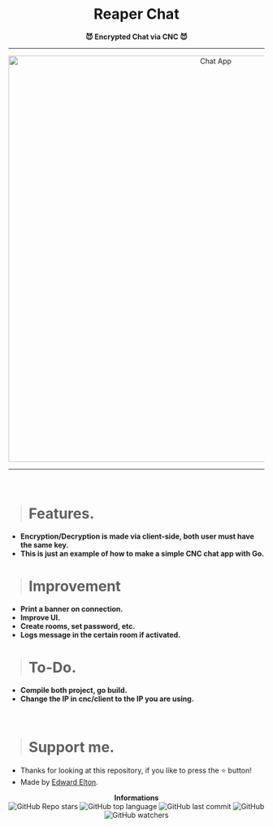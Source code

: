 <h1 align="center">Reaper Chat</h1>

<p align='center'>
    <b>😈 Encrypted Chat via CNC 😈</b>
</p>

----

<p align="center">
      <img src="https://cdn.discordapp.com/attachments/1065385280393203892/1070107230327812107/image.png" alt="Chat App" width="800">
</p>

---

<br/>

> # Features.

* **Encryption/Decryption is made via client-side, both user must have the same key.**
* **This is just an example of how to make a simple CNC chat app with Go.**

> # Improvement

* **Print a banner on connection.**
* **Improve UI.**
* **Create rooms, set password, etc.**
* **Logs message in the certain room if activated.**

> # To-Do.

* **Compile both project, go build.**
* **Change the IP in cnc/client to the IP you are using.**

<br/>

> # Support me.

* Thanks for looking at this repository, if you like to press the ⭐ button!
* Made by [Edward Elton](https://github.com/edwardelton).

<p align="center">
    <b>Informations</b><br>
    <img alt="GitHub Repo stars" src="https://img.shields.io/github/stars/edwardelton/Reaper-Chat?color=7143de">
    <img alt="GitHub top language" src="https://img.shields.io/github/languages/top/edwardelton/Reaper-Chat?color=7143de">
    <img alt="GitHub last commit" src="https://img.shields.io/github/last-commit/edwardelton/Reaper-Chat?color=7143de">
    <img alt="GitHub" src="https://img.shields.io/github/license/edwardelton/Reaper-Chat?color=7143de">
    <img alt="GitHub watchers" src="https://img.shields.io/github/watchers/edwardelton/Reaper-Chat?color=7143de">
</p>
